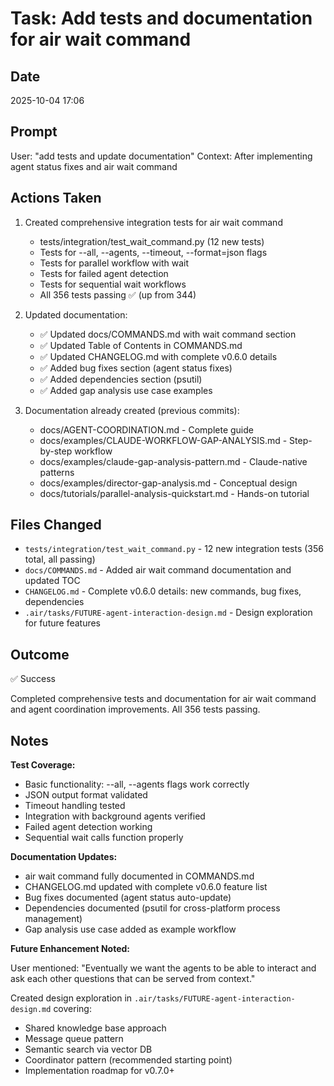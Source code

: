 # Task: Add tests and documentation for air wait command

## Date
2025-10-04 17:06

## Prompt
User: "add tests and update documentation"
Context: After implementing agent status fixes and air wait command

## Actions Taken

1. Created comprehensive integration tests for air wait command
   - tests/integration/test_wait_command.py (12 new tests)
   - Tests for --all, --agents, --timeout, --format=json flags
   - Tests for parallel workflow with wait
   - Tests for failed agent detection
   - Tests for sequential wait workflows
   - All 356 tests passing ✅ (up from 344)

2. Updated documentation:
   - ✅ Updated docs/COMMANDS.md with wait command section
   - ✅ Updated Table of Contents in COMMANDS.md
   - ✅ Updated CHANGELOG.md with complete v0.6.0 details
   - ✅ Added bug fixes section (agent status fixes)
   - ✅ Added dependencies section (psutil)
   - ✅ Added gap analysis use case examples

3. Documentation already created (previous commits):
   - docs/AGENT-COORDINATION.md - Complete guide
   - docs/examples/CLAUDE-WORKFLOW-GAP-ANALYSIS.md - Step-by-step workflow
   - docs/examples/claude-gap-analysis-pattern.md - Claude-native patterns
   - docs/examples/director-gap-analysis.md - Conceptual design
   - docs/tutorials/parallel-analysis-quickstart.md - Hands-on tutorial

## Files Changed

- `tests/integration/test_wait_command.py` - 12 new integration tests (356 total, all passing)
- `docs/COMMANDS.md` - Added air wait command documentation and updated TOC
- `CHANGELOG.md` - Complete v0.6.0 details: new commands, bug fixes, dependencies
- `.air/tasks/FUTURE-agent-interaction-design.md` - Design exploration for future features

## Outcome

✅ Success

Completed comprehensive tests and documentation for air wait command and agent coordination improvements. All 356 tests passing.

## Notes

**Test Coverage:**
- Basic functionality: --all, --agents flags work correctly
- JSON output format validated
- Timeout handling tested
- Integration with background agents verified
- Failed agent detection working
- Sequential wait calls function properly

**Documentation Updates:**
- air wait command fully documented in COMMANDS.md
- CHANGELOG.md updated with complete v0.6.0 feature list
- Bug fixes documented (agent status auto-update)
- Dependencies documented (psutil for cross-platform process management)
- Gap analysis use case added as example workflow

**Future Enhancement Noted:**

User mentioned: "Eventually we want the agents to be able to interact and ask each other questions that can be served from context."

Created design exploration in `.air/tasks/FUTURE-agent-interaction-design.md` covering:
- Shared knowledge base approach
- Message queue pattern
- Semantic search via vector DB
- Coordinator pattern (recommended starting point)
- Implementation roadmap for v0.7.0+
